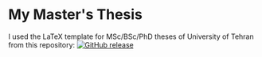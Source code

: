 # My Master's Thesis

I used the LaTeX template for MSc/BSc/PhD theses of University of Tehran from this repository:
[![GitHub release](https://github.com/sinamomken/tehran-thesis)](https://github.com/sinamomken/tehran-thesis)
